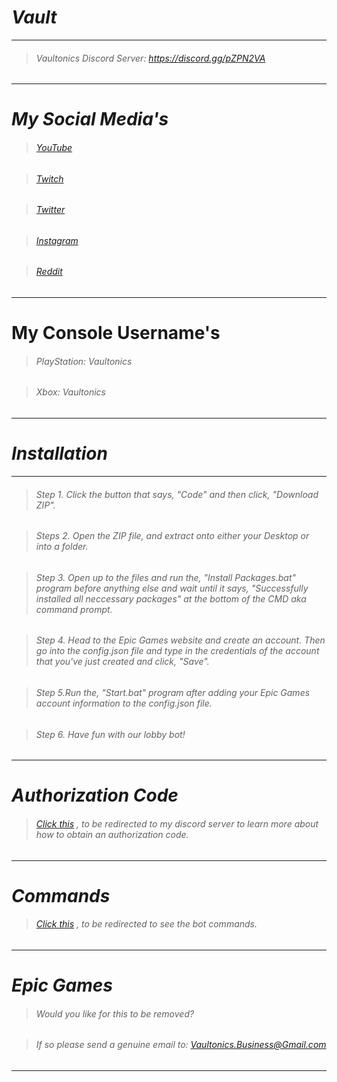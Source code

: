 # _Vault_

***

> ###### Vaultonics Discord Server: https://discord.gg/pZPN2VA

***

# _My Social Media's_

> ###### [YouTube](https://www.youtube.com/channel/UCqFE6t2cEoQ2CrEDYbayiEw?sub_confirmation=1)

> ###### [Twitch](https://www.twitch.tv/Vaultonics)

> ###### [Twitter](https://twitter.com/Vaultonics)

> ###### [Instagram](https://www.instagram.com/Vaultonics)

> ###### [Reddit](https://www.reddit.com/user/Vaultonics)

***

# __My Console Username's__

> ###### PlayStation: Vaultonics

> ###### Xbox: Vaultonics

***

# _Installation_

***

> ###### Step 1. Click the button that says, "Code" and then click, "Download ZIP".

> ###### Steps 2. Open the ZIP file, and extract onto either your Desktop or into a folder.

>###### Step 3. Open up to the files and run the, "Install Packages.bat" program before anything else and wait until it says, "Successfully installed all neccessary packages" at the bottom of the CMD _aka_ command prompt.

> ###### Step 4. Head to the _Epic Games_ website and create an account. Then go into the _config.json_ file and type in the credentials of the account that you've just created and click, "Save".

> ###### Step 5.Run the, "Start.bat" program after adding your _Epic Games_ account information to the _config.json_ file.

> ###### Step 6. Have fun with our lobby bot!

***

# _Authorization Code_

> ###### [Click this](https://discord.gg/fjUCr9V) , to be redirected to my discord server to learn more about how to obtain an authorization code.

***

# _Commands_

> ###### [Click this](https://github.com/Vaultonics/Vault/wiki/Commands) , to be redirected to see the bot commands.

***

# _Epic Games_

> ###### Would you like for this to be removed?

> ###### If so please send a genuine email to: Vaultonics.Business@Gmail.com

***
